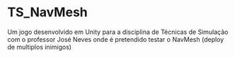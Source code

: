 # TS_NavMesh
 
Um jogo desenvolvido em Unity para a disciplina de Técnicas de Simulação com o professor José Neves onde é pretendido testar o NavMesh (deploy de multiplos inimigos)
